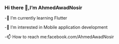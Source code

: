  ### Hi there 👋,I’m AhmedAwadNosir
 
-🌱 I’m currently learning Flutter

-👀 I’m interested in Mobile application development

-📫 How to reach me:facebook.com/AhmedAwadNosir
<!--
**AhmedAwadNosir/AhmedAwadNosir** is a ✨ _special_ ✨ repository because its `README.md` (this file) appears on your GitHub profile.

Here are some ideas to get you started:
- 🌱 I’m currently learning Flutter 
- 👀 I’m interested in Mobile application development
- 📫 How to reach me:facebook.com/AhmedAwadNosir
-->
 

